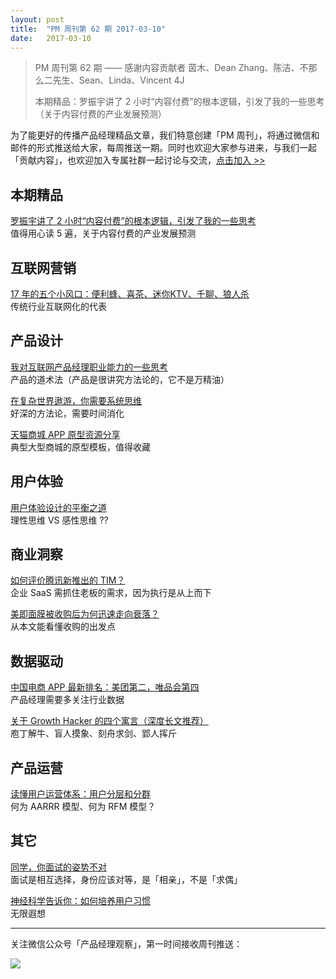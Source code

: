 ```yaml
---
layout: post
title:  "PM 周刊第 62 期 2017-03-10"
date:   2017-03-10
---
```


> PM 周刊第 62 期 —— 感谢内容贡献者 茵木、Dean Zhang、陈洁、不那么二先生、Sean、Linda、Vincent 4J
> 
> 本期精品：罗振宇讲了 2 小时“内容付费”的根本逻辑，引发了我的一些思考（关于内容付费的产业发展预测）  

为了能更好的传播产品经理精品文章，我们特意创建「PM 周刊」，将通过微信和邮件的形式推送给大家，每周推送一期。同时也欢迎大家参与进来，与我们一起「贡献内容」，也欢迎加入专属社群一起讨论与交流，[点击加入 >>](http://mp.weixin.qq.com/s/l1puxcGkNPN14MqlOqr_qA) 

## 本期精品  

[罗振宇讲了 2 小时“内容付费”的根本逻辑，引发了我的一些思考](https://mp.weixin.qq.com/s?__biz=MzA5NzAyNzYyNg==&mid=2649730981&idx=1&sn=6f07f61cd03dad4807ccd3f5b4687c4c&chksm=88bc1ce0bfcb95f6f436981a0ec5f34a596e6cd6ecac62bd8f4047f9dc94f83ef92a0342b6dd&mpshare=1&scene=1&srcid=03105fvuXlqknitKCpOdKqkr&key=b1f9eee76e377454bd1829d4478beab391c613a834d3928cfc778ad09d910fd8d04f6c7356f750016556c57a1b8ff036fc7d6e49e956b9d0740d15bfe09d0071e66cebe64441bf8cf16c082cc40ca617&ascene=0&uin=NDgwNzA1&devicetype=iMac+MacBookPro11%2C1+OSX+OSX+10.12.3+build(16D32)&version=12020002&nettype=WIFI&fontScale=100&pass_ticket=ZgK6Nwe9fShM%2BkGP9Q8tMWhH9EOdR08RZNRaTZ4Zsuk%3D)   
值得用心读 5 遍，关于内容付费的产业发展预测

## 互联网营销 

[17 年的五个小风口：便利蜂、喜茶、迷你KTV、千聊、狼人杀](https://mp.weixin.qq.com/s?__biz=MTQzMjE1NjQwMQ==&mid=2655538930&idx=1&sn=78bd988d16cd7e44508904746654fa7b&chksm=66dfe16c51a8687a6bfcc5be9ee8d7361243708a66feff30eb5fb439ccbc807577471432597a&scene=0&key=3300a3061d402e996f1800302070fa2584c2d2862a2d29eca8d845cd493b25fc00e4cb01e31a4b93446d10fb4628c0383d7dc15e283b034af45427976e03c5d3b15f29e1bfd2a881015e400cf5099ac7&ascene=0&uin=NDgwNzA1&devicetype=iMac+MacBookPro11%2C1+OSX+OSX+10.12.3+build(16D32)&version=12020002&nettype=WIFI&fontScale=100&pass_ticket=QOi7CJfppyEghl202bNaZroOmftELEIAdbOGWikjGkw%3D)   
传统行业互联网化的代表       

## 产品设计   

[我对互联网产品经理职业能力的一些思考](https://zhuanlan.zhihu.com/p/25614589)   
产品的道术法（产品是很讲究方法论的，它不是万精油）   

[在复杂世界遨游，你需要系统思维](https://mp.weixin.qq.com/s/7RA2nlgIZOmM9YfxwxzREQ)   
好深的方法论，需要时间消化    

[天猫商城 APP 原型资源分享](https://zhuanlan.zhihu.com/p/25457522)   
典型大型商城的原型模板，值得收藏   

## 用户体验

[用户体验设计的平衡之道](http://mp.weixin.qq.com/s/DdPFoi6QcG3SYpAUKlps9g)   
理性思维 VS 感性思维 ??   

## 商业洞察         

[如何评价腾讯新推出的 TIM？](https://www.zhihu.com/question/52580376/answer/150035193)   
企业 SaaS 需抓住老板的需求，因为执行是从上而下    

[美即面膜被收购后为何迅速走向衰落？](https://mp.weixin.qq.com/s?__biz=MTA3NDM1MzUwMQ==&mid=2651936154&idx=4&sn=7bf2e29e03f057372e67811ebaaea4a5&chksm=73d357a844a4debe1b87a2e60728903090bb63fb6eea9a88f746768904a6439661c844e9ed6a&scene=0&key=72736318eacaad8a78e555f75205f46896bc80827b6f4939eaadab28e87767f475cdf7d3c25ef16836393faab2a788260737bb9ca86b748aedb64d2c4bbb433d42cfd42cc34dc1a315f6b29dad15f7b1&ascene=0&uin=NDgwNzA1&devicetype=iMac+MacBookPro11%2C1+OSX+OSX+10.12.3+build(16D32)&version=12020002&nettype=WIFI&fontScale=100&pass_ticket=QOi7CJfppyEghl202bNaZroOmftELEIAdbOGWikjGkw%3D)   
从本文能看懂收购的出发点  

## 数据驱动

[中国电商 APP 最新排名：美团第二，唯品会第四](http://cache.xiaomiquan.com/b54f5a6c1a8b82f205e202f040032e02b8cf936d497f5b67b84ee6d780d0a86e/)   
产品经理需要多关注行业数据   

[关于 Growth Hacker 的四个寓言（深度长文推荐）](http://mp.weixin.qq.com/s/Jdoa-KptVL7BhayLHl7pkQ)   
庖丁解牛、盲人摸象、刻舟求剑、郢人挥斤    

## 产品运营

[读懂用户运营体系：用户分层和分群](https://mp.weixin.qq.com/s?__biz=MjM5NjEyMDI2MQ==&mid=2455947036&idx=1&sn=5be111eb64560ebf0be68889de0a4ea8&chksm=b17874b6860ffda0c6a25e38de60874684918fc52b70084355253018302d9e3b9d9eae6ff461&mpshare=1&scene=1&srcid=0305oOsM6urjotEvfQpRFpX9&key=c1119a2f404d9c3ffea5a0a74e84ec43a9d1a25e05c3a7a5f411d4ca175be89b00650ec29c4aa1fe3e6b4d3ebdad32c20f56854bc93191e6d923044937537fd7a52fc6b894621b8f07d267fd4fc9bcc2&ascene=0&uin=MjM4OTUxODU1&devicetype=iMac+MacBookPro9%2C2+OSX+OSX+10.12.3+build(16D32)&version=12010310&nettype=WIFI&fontScale=100&pass_ticket=jg0DRtY%2FHq8nowuU4I9bzaFLo7x1bwTP0o%2B0SHP7Ltw%3D)   
何为 AARRR 模型、何为 RFM 模型？   

## 其它

[同学，你面试的姿势不对](https://mp.weixin.qq.com/s?__biz=MzI0MjcwNzU5Mw==&mid=2247483708&idx=1&sn=7907d648ad215f8e77da9c7f58c92562&chksm=e9797cdade0ef5cc38fd33219f6417a90526332f5e75a72c0adaa44bcaa57f7caad2329b795d&mpshare=1&scene=1&srcid=03075McJbXVkzTPkiorlyYGc&key=a9d7e7f2647cda56bd801e0a21dfc16290f094e863d2b249475b68b63dda38ee0a310f9f6537d1b88790485d63e106957af7aa8501b1ef7ec5fe3742b2a42a4b89d1c005e2341bdc21cce9b898e3d45b&ascene=0&uin=NDgwNzA1&devicetype=iMac+MacBookPro11%2C1+OSX+OSX+10.12.3+build(16D32)&version=12020002&nettype=WIFI&fontScale=100&pass_ticket=Om4Qh%2FnduMLYU3Jb1oF9dwTrtCBYG1MUoTws%2F08Gsdo%3D)   
面试是相互选择，身份应该对等，是「相亲」，不是「求偶」    

[神经科学告诉你：如何培养用户习惯](https://mp.weixin.qq.com/s?__biz=MzI2NzA3OTQyMA==&mid=2654435284&idx=1&sn=9f6f43dddcd9fac72dcb3ae0724ff66a&chksm=f1478c47c6300551b275f0be2f00c7b926535239ab186d566bc2eecbcea8a8b9becabb810383&mpshare=1&scene=1&srcid=0308eIyYAIl2klLAQiAHJD1b&key=a9d7e7f2647cda568653cecce5aebde1ef11597952767533db6b233179923bf0a07529a0b7de3763e884aed3e3217742616e5780f58c6ef6ec24c91af5e23df139c9ce86b8929712df72bddb3ff68df7&ascene=0&uin=NDgwNzA1&devicetype=iMac+MacBookPro11%2C1+OSX+OSX+10.12.3+build(16D32)&version=12020002&nettype=WIFI&fontScale=100&pass_ticket=Kf5TT0LhR%2F4UqtvalTR7zB9cDrTgjyiD1r9Zb9Q%2Fm5Y%3D)   
无限遐想   


  
---
关注微信公众号「产品经理观察」，第一时间接收周刊推送：          
  
![](http://com-4jplus-temp.qiniudn.com/pmweekly-weixin.jpg)   